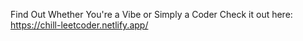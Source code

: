 Find Out Whether You're a Vibe or Simply a Coder
Check it out here:
https://chill-leetcoder.netlify.app/
